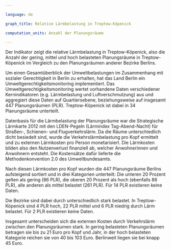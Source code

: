```yaml
---

language: de   

graph_title: Relative Lärmbelastung in Treptow-Köpenick

computation_units: Anzahl der Planungsräume

---
```


Der Indikator zeigt die relative Lärmbelastung in Treptow-Köpenick, also die Anzahl der gering, mittel und hoch belasteten Planungsräume in Treptow-Köpenick im Vergleich zu den Planungsräumen anderer Bezirke Berlins. <br>

Um einen Gesamtüberblick der Umweltbelastungen im Zusammenhang mit sozialer Gerechtigkeit in Berlin zu erhalten, hat das Land Berlin ein Umweltgerechtigkeitsmonitoring implementiert. Das Umweltgerechtigkeitsmonitoring wertet vorhandene Daten verschiedener Kernindikatoren (e.g. Lärmbelastung und Luftverschmutzung) aus und aggregiert diese Daten auf Quartiersebene, beziehungsweise auf insgesamt 447 Planungsräumen (PLR). Treptow-Köpenick ist dabei in 34 Planungsräume unterteilt. <br>

Datenbasis für die Lärmbelastung der Planungsräume war die Strategische Lärmkarte 2012 mit den LDEN-Pegeln (Lärmindex Tag-Abend-Nacht) für Straßen-, Schienen- und Flugverkehrslärm. Da die Räume unterschiedlich dicht besiedelt sind, wurde die Verkehrslärmbelastung pro Kopf ermittelt und zu externen Lärmkosten pro Person monetarisiert. Die Lärmkosten bilden also den Nutzenverlust finanziell ab, welcher Anwohnerinnen und Anwohnern entsteht. Die Kostensätze dafür lieferte die Methodenkonvention 2.0 des Umweltbundesamts. <br>

Nach diesen Lärmkosten pro Kopf wurden die 447 Planungsräume Berlins aufsteigend sortiert und in drei Kategorien unterteilt: Die unteren 20 Prozent gelten als gering (86 PLR), die oberen 20 Prozent als hoch (ebenfalls 86 PLR), alle anderen als mittel belastet (261 PLR). Für 14 PLR existieren keine Daten. <br>

Die Bezirke sind dabei durch unterschiedlich stark belastet. In Treptow-Köpenick sind 4 PLR hoch, 22 PLR mittel und 6 PLR niedrig durch Lärm belastet. Für 2 PLR existieren keine Daten. <br>

Insgesamt unterscheiden sich die externen Kosten durch Verkehrslärm zwischen den Planungsräumen stark. In gering belasteten Planungsräumen betragen sie bis zu 21 Euro pro Kopf und Jahr, in der hoch belasteten Kategorie reichen sie von 40 bis 103 Euro. Berlinweit liegen sie bei knapp 45 Euro.
